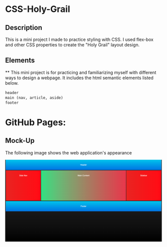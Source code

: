 # CSS-Holy-Grail

## Description
This is a mini project I made to practice styling with CSS. I used flex-box and other CSS properties to create the "Holy Grail" layout design.

## Elements
** This mini project is for practicing and familiarizing myself with different ways to design a webpage. It includes the html semantic elements listed below.
```
header
main (nav, article, aside)
footer

```

# GitHub Pages:

## Mock-Up
The following image shows the web application's appearance

![The Holy Grail includes a header with a main section that holds the navigation, main article, and sidebar. The footer can be found at the bottom.](holygrail.png)